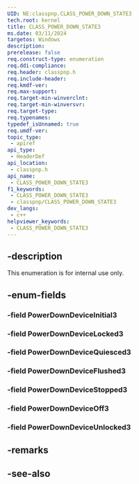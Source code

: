 ```yaml
---
UID: NE:classpnp.CLASS_POWER_DOWN_STATE3
tech.root: kernel
title: CLASS_POWER_DOWN_STATE3
ms.date: 03/11/2024
targetos: Windows
description: 
prerelease: false
req.construct-type: enumeration
req.ddi-compliance: 
req.header: classpnp.h
req.include-header: 
req.kmdf-ver: 
req.max-support: 
req.target-min-winverclnt: 
req.target-min-winversvr: 
req.target-type: 
req.typenames: 
typedef_isUnnamed: true
req.umdf-ver: 
topic_type:
 - apiref
api_type:
 - HeaderDef
api_location:
 - classpnp.h
api_name:
 - CLASS_POWER_DOWN_STATE3
f1_keywords:
 - CLASS_POWER_DOWN_STATE3
 - classpnp/CLASS_POWER_DOWN_STATE3
dev_langs:
 - c++
helpviewer_keywords:
 - CLASS_POWER_DOWN_STATE3
---
```


## -description

This enumeration is for internal use only.

## -enum-fields

### -field PowerDownDeviceInitial3

### -field PowerDownDeviceLocked3

### -field PowerDownDeviceQuiesced3

### -field PowerDownDeviceFlushed3

### -field PowerDownDeviceStopped3

### -field PowerDownDeviceOff3

### -field PowerDownDeviceUnlocked3

## -remarks

## -see-also
